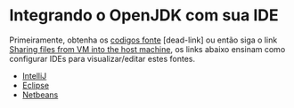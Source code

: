 # Integrando o OpenJDK com sua IDE

Primeiramente, obtenha os [codigos fonte](https://java.net/projects/adoptopenjdk/pages/AdoptOpenJDKBuildInstructions#Manual) [dead-link] ou então siga o link [Sharing files from VM into the host machine](/virtual-machines/sharing_host_folder_with_guest_vm.md), os links abaixo ensinam como configurar IDEs para visualizar/editar estes fontes.
* [IntelliJ](loading_openjdk_in_intellij.md)
* [Eclipse](loading_openjdk_in_eclipse.md)
* [Netbeans](loading_openjdk_in_netbeans.md)

 
